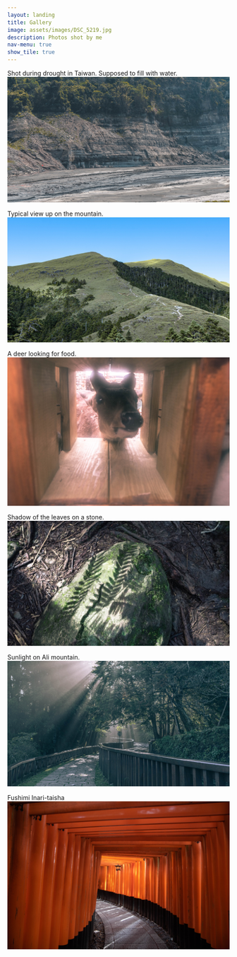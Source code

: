 ```yaml
---
layout: landing
title: Gallery
image: assets/images/DSC_5219.jpg
description: Photos shot by me
nav-menu: true
show_tile: true
---
```



Shot during drought in Taiwan. Supposed to fill with water. 
![drought](/assets/images/DSC_7094.jpg)

Typical view up on the mountain.
![mountain](/assets/images/banner.jpg)

A deer looking for food.
![deer](/assets/images/DSC_4542.jpg)

Shadow of the leaves on a stone.
![shadow](/assets/images/DSC_4840.jpg)

Sunlight on Ali mountain.
![sunlight](/assets/images/DSC_5219.jpg)

Fushimi Inari-taisha
![shrine](/assets/images/IMG_4210.jpg)
